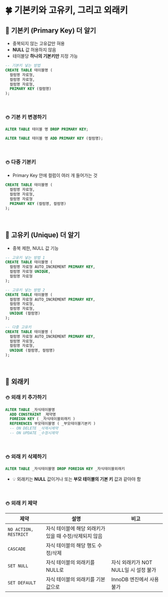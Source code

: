 # 🍀 기본키와 고유키, 그리고 외래키

## 🧸 기본키 (**Primary Key**) 더 알기

- 중복되지 않는 고유값만 혀용
- **NULL** 값 허용하지 않음
- 테이블당 **하나의 기본키만** 지정 가능

```sql
-- 기본키 넣는 방법
CREATE TABLE 테이블명 (
  컬럼명 자료형,
  컬럼명 자료형,
  컬럼명 자료형,
  PRIMARY KEY (컬렴명)
);
```

<br>

### ⛄ 기본 키 변경하기

```sql
ALTER TABLE 테이블 명 DROP PRIMARY KEY;
```

```sql
ALTER TABLE 테이블 명 ADD PRIMARY KEY (컬럼명);
```

<br>

### ⛄ 다중 기본키

- Primary Key 안에 컬럼이 여러 개 들어가는 것

```sql
CREATE TABLE 테이블명 (
  컬럼명 자료형,
  컬럼명 자료형,
  컬럼명 자료형
  PRIMARY KEY (컬럼명, 컬럼명)
);
```

<br>

## 🧸 고유키 (**Unique**) 더 알기

- 중복 제한, NULL 값 기능

```sql
-- 고유키 넣는 방법 1
CREATE TABLE 테이블명 (
  컬럼명 자료형 AUTO_INCREMENT PRIMARY KEY,
  컬럼명 자료형 UNIQUE,
  컬럼명 자료형
);
```

```sql
-- 고유키 넣는 방법 2
CREATE TABLE 테이블명 (
  컬럼명 자료형 AUTO_INCREMENT PRIMARY KEY,
  컬럼명 자료형,
  컬럼명 자료형,
  UNIQUE (컬럼명)
);
```

```sql
-- 다중 고유키
CREATE TABLE 테이블명 (
  컬럼명 자료형 AUTO_INCREMENT PRIMARY KEY,
  컬럼명 자료형,
  컬럼명 자료형,
  UNIQUE (컬럼명, 컬럼명)
);
```

<br>

## 🧸 외래키

### ⛄ 외래 키 추가하기

```sql
ALTER TABLE _자식테이블명
  ADD CONSTRAINT _제약명
  FOREIGN KEY ( _자식테이블외래키 )
  REFERENCES 부모테이블명 ( _부모테이블기본키 )
  -- ON DELETE _삭제시제약
  -- ON UPDATE _수정시제약
```

<br>

### ⛄ 외래 키 삭제하기

```sql
ALTER TABLE _자식테이블명 DROP FOREIGN KEY _자식테이블외래키
```

- 💡 외래키는 **NULL** 값이거나 또는 **부모 테이블의 기본 키** 값과 같아야 함

<br>

### ⛄ 외래 키 제약

| 제약                  | 설명                                                   | 비고                                  |
| --------------------- | ------------------------------------------------------ | ------------------------------------- |
| `NO ACTION, RESTRICT` | 자식 테이블에 해당 외래키가 있을 때 수정/삭제되지 않음 |                                       |
| `CASCADE`             | 자식 테이블의 해당 행도 수정/삭제                      |                                       |
| `SET NULL`            | 자식 테이블의 외래키를 NULL로                          | 자식 외래키가 NOT NULL일 시 설정 불가 |
| `SET DEFAULT`         | 자식 테이블의 외래키를 기본값으로                      | InnoDB 엔진에서 사용 불가             |
